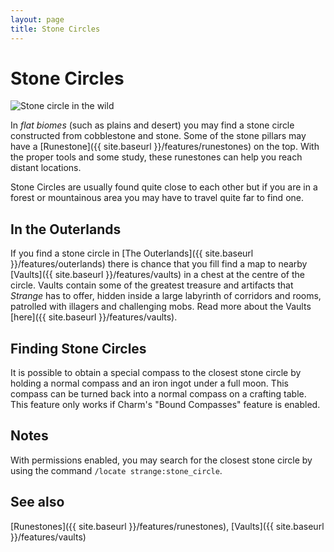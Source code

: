 ```yaml
---
layout: page
title: Stone Circles
---
```


# Stone Circles

![Stone circle in the wild](https://i.postimg.cc/zfr1pLt5/Stone-Circle.jpg)

In *flat biomes* (such as plains and desert) you may find a stone circle constructed from cobblestone and stone.  Some of the stone pillars may have a [Runestone]({{ site.baseurl }}/features/runestones) on the top.  With the proper tools and some study, these runestones can help you reach distant locations.

Stone Circles are usually found quite close to each other but if you are in a forest or mountainous area you may have to travel quite far to find one.

## In the Outerlands

If you find a stone circle in [The Outerlands]({{ site.baseurl }}/features/outerlands) there is chance that you fill find a map to nearby [Vaults]({{ site.baseurl }}/features/vaults) in a chest at the centre of the circle.  Vaults contain some of the greatest treasure and artifacts that *Strange* has to offer, hidden inside a large labyrinth of corridors and rooms, patrolled with illagers and challenging mobs.  Read more about the Vaults [here]({{ site.baseurl }}/features/vaults).

## Finding Stone Circles

It is possible to obtain a special compass to the closest stone circle by holding a normal compass and an iron ingot under a full moon.  This compass can be turned back into a normal compass on a crafting table.  This feature only works if Charm's "Bound Compasses" feature is enabled. 

## Notes

With permissions enabled, you may search for the closest stone circle by using the command `/locate strange:stone_circle`.

## See also

[Runestones]({{ site.baseurl }}/features/runestones), [Vaults]({{ site.baseurl }}/features/vaults)
